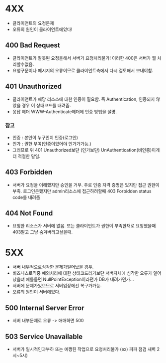 # 4XX

- 클라이언트의 요청문제
- 오류의 원인이 클라이언트에있다!

## 400 Bad Request

- 클라이언트가 잘못된 요청을해서 서버가 요청처리불가! 이러한 400은 서버가 뭘 처리할수없음.
- 요청구문이나 메시지의 오류이므로 클라이언트측에서 다시 검토해서 보내야함.

## 401 Unauthorized

- 클라이언트가 해당 리소스에 대한 인증이 필요함. 즉 Authentication, 인증되지 않았을 경우 이 상태코드를 내려줌.
- 응답 헤더 WWW-Authenticate헤더에 인증 방법을 설명.

### 참고

- 인증 : 본인이 누구인지 인증(로그인)
- 인가 : 권한 부여(인증이있어야 인가가가능.)
- 그러므로 위 401 Unauthorized보단 (인가보단) UnAuthentication(비인증)이게 더 적절한 말임.

## 403 Forbidden

- 서버가 요청을 이해했지만 승인을 거부. 주로 인증 자격 증명은 있지만 접근 권한이 부족. 로그인은했지만 admin리소스에 접근하려할때 403 Forbidden status code를 내려줌

## 404 Not Found

- 요청한 리소스가 서버에 없음. 또는 클라이언트가 권한이 부족한채로 요청했을때 403말고 그냥 숨겨버리고싶을때.

# 5XX

- 서버 내부적으로심각한 문제가일어났을 경우.
- 비즈니스로직중 예외처리에 대한 상태코드라기보단 서버자체에 심각한 오류가 일어났을떄 에를들면 NullPointException이라던가 DB가 내려가던가...
- 서버에 문제가있으므로 서버입장에선 복구가가능.
- 오류의 원인이 서버에있다.

## 500 Internal Server Error

- 서버 내부문제로 오류 -> 애매하면 500

## 503 Service Unavailable

- 서버가 일시적인과부하 또는 예쩡된 작업으로 요청처리불가 (ex) 피파 점검 새벽 2시~5시)
